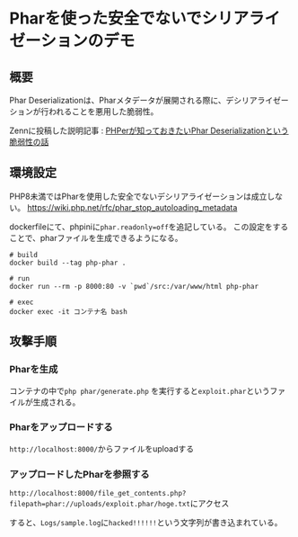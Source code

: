 # Pharを使った安全でないでシリアライゼーションのデモ

## 概要

Phar Deserializationは、Pharメタデータが展開される際に、デシリアライゼーションが行われることを悪用した脆弱性。

Zennに投稿した説明記事 : [PHPerが知っておきたいPhar Deserializationという脆弱性の話](https://zenn.dev/shlia/articles/9932e906cc58ab)

## 環境設定

PHP8未満ではPharを使用した安全でないデシリアライゼーションは成立しない。
https://wiki.php.net/rfc/phar_stop_autoloading_metadata

dockerfileにて、phpiniに`phar.readonly=off`を追記している。
この設定をすることで、pharファイルを生成できるようになる。

```
# build
docker build --tag php-phar .

# run
docker run --rm -p 8000:80 -v `pwd`/src:/var/www/html php-phar

# exec
docker exec -it コンテナ名 bash
```

## 攻撃手順
### Pharを生成
コンテナの中で`php phar/generate.php` を実行すると`exploit.phar`というファイルが生成される。

### Pharをアップロードする
`http://localhost:8000/`からファイルをuploadする

### アップロードしたPharを参照する

`http://localhost:8000/file_get_contents.php?filepath=phar://uploads/exploit.phar/hoge.txt`にアクセス

すると、`Logs/sample.log`に`hacked!!!!!!`という文字列が書き込まれている。

